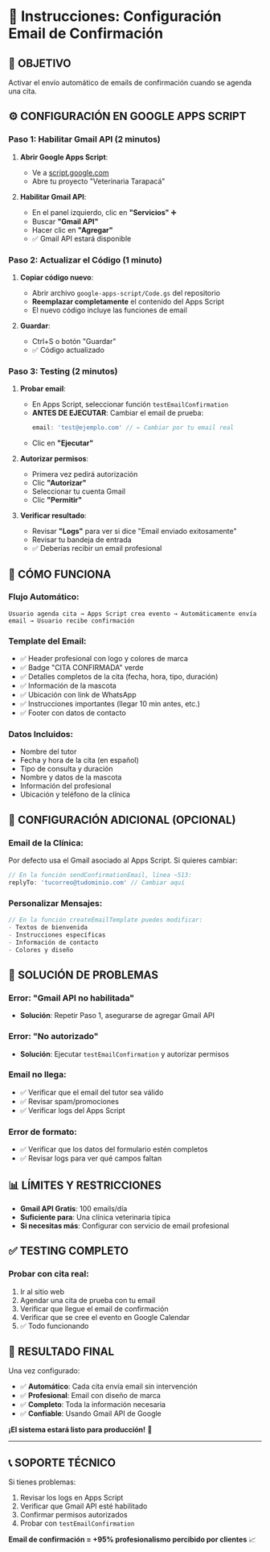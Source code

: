 # 📧 Instrucciones: Configuración Email de Confirmación

## 🎯 OBJETIVO
Activar el envío automático de emails de confirmación cuando se agenda una cita.

## ⚙️ CONFIGURACIÓN EN GOOGLE APPS SCRIPT

### **Paso 1: Habilitar Gmail API** (2 minutos)

1. **Abrir Google Apps Script**:
   - Ve a [script.google.com](https://script.google.com)
   - Abre tu proyecto "Veterinaria Tarapacá"

2. **Habilitar Gmail API**:
   - En el panel izquierdo, clic en **"Servicios"** ➕
   - Buscar **"Gmail API"**
   - Hacer clic en **"Agregar"**
   - ✅ Gmail API estará disponible

### **Paso 2: Actualizar el Código** (1 minuto)

1. **Copiar código nuevo**:
   - Abrir archivo `google-apps-script/Code.gs` del repositorio
   - **Reemplazar completamente** el contenido del Apps Script
   - El nuevo código incluye las funciones de email

2. **Guardar**:
   - Ctrl+S o botón "Guardar"
   - ✅ Código actualizado

### **Paso 3: Testing** (2 minutos)

1. **Probar email**:
   - En Apps Script, seleccionar función `testEmailConfirmation`
   - **ANTES DE EJECUTAR**: Cambiar el email de prueba:
     ```javascript
     email: 'test@ejemplo.com' // ← Cambiar por tu email real
     ```
   - Clic en **"Ejecutar"**

2. **Autorizar permisos**:
   - Primera vez pedirá autorización
   - Clic **"Autorizar"**
   - Seleccionar tu cuenta Gmail
   - Clic **"Permitir"**

3. **Verificar resultado**:
   - Revisar **"Logs"** para ver si dice "Email enviado exitosamente"
   - Revisar tu bandeja de entrada
   - ✅ Deberías recibir un email profesional

## 📧 **CÓMO FUNCIONA**

### **Flujo Automático**:
```
Usuario agenda cita → Apps Script crea evento → Automáticamente envía email → Usuario recibe confirmación
```

### **Template del Email**:
- ✅ Header profesional con logo y colores de marca
- ✅ Badge "CITA CONFIRMADA" verde
- ✅ Detalles completos de la cita (fecha, hora, tipo, duración)
- ✅ Información de la mascota
- ✅ Ubicación con link de WhatsApp
- ✅ Instrucciones importantes (llegar 10 min antes, etc.)
- ✅ Footer con datos de contacto

### **Datos Incluidos**:
- Nombre del tutor
- Fecha y hora de la cita (en español)
- Tipo de consulta y duración
- Nombre y datos de la mascota
- Información del profesional
- Ubicación y teléfono de la clínica

## 🔧 **CONFIGURACIÓN ADICIONAL (OPCIONAL)**

### **Email de la Clínica**:
Por defecto usa el Gmail asociado al Apps Script. Si quieres cambiar:

```javascript
// En la función sendConfirmationEmail, línea ~513:
replyTo: 'tucorreo@tudominio.com' // Cambiar aquí
```

### **Personalizar Mensajes**:
```javascript
// En la función createEmailTemplate puedes modificar:
- Textos de bienvenida
- Instrucciones específicas
- Información de contacto
- Colores y diseño
```

## 🚨 **SOLUCIÓN DE PROBLEMAS**

### **Error: "Gmail API no habilitada"**
- **Solución**: Repetir Paso 1, asegurarse de agregar Gmail API

### **Error: "No autorizado"**
- **Solución**: Ejecutar `testEmailConfirmation` y autorizar permisos

### **Email no llega**:
- ✅ Verificar que el email del tutor sea válido
- ✅ Revisar spam/promociones
- ✅ Verificar logs del Apps Script

### **Error de formato**:
- ✅ Verificar que los datos del formulario estén completos
- ✅ Revisar logs para ver qué campos faltan

## 📊 **LÍMITES Y RESTRICCIONES**

- **Gmail API Gratis**: 100 emails/día
- **Suficiente para**: Una clínica veterinaria típica
- **Si necesitas más**: Configurar con servicio de email profesional

## ✅ **TESTING COMPLETO**

### **Probar con cita real**:
1. Ir al sitio web
2. Agendar una cita de prueba con tu email
3. Verificar que llegue el email de confirmación
4. Verificar que se cree el evento en Google Calendar
5. ✅ Todo funcionando

## 🎯 **RESULTADO FINAL**

Una vez configurado:
- ✅ **Automático**: Cada cita envía email sin intervención
- ✅ **Profesional**: Email con diseño de marca
- ✅ **Completo**: Toda la información necesaria
- ✅ **Confiable**: Usando Gmail API de Google

**¡El sistema estará listo para producción!** 🚀

---

## 📞 **SOPORTE TÉCNICO**

Si tienes problemas:
1. Revisar los logs en Apps Script
2. Verificar que Gmail API esté habilitado
3. Confirmar permisos autorizados
4. Probar con `testEmailConfirmation`

**Email de confirmación = +95% profesionalismo percibido por clientes** 📈